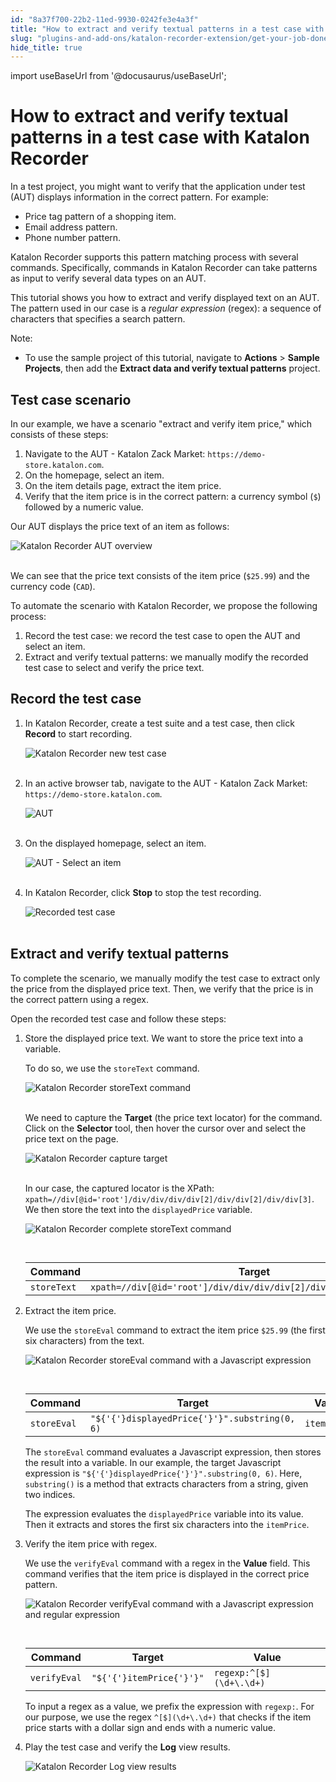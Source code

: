 ```yaml
---
id: "8a37f700-22b2-11ed-9930-0242fe3e4a3f"
title: "How to extract and verify textual patterns in a test case with Katalon Recorder"
slug: "plugins-and-add-ons/katalon-recorder-extension/get-your-job-done/automate-scenarios/how-to-extract-and-verify-textual-patterns-in-a-test-case-with-katalon-recorder"
hide_title: true
---
```

import useBaseUrl from '@docusaurus/useBaseUrl';


# <a id="id" class="anchor_top_offset"/><a id="ariaid-title1" class="anchor_top_offset"/>How to extract and verify textual patterns in a test case with <span xmlns="http://www.w3.org/1999/xhtml" className="ph">Katalon Recorder</span> 

<p xmlns="http://www.w3.org/1999/xhtml" className="p">In a test project, you might want to verify that the application   under test (AUT) displays information in the correct pattern. For   example:</p> 
<ul xmlns="http://www.w3.org/1999/xhtml" className="ul"><li className="li">Price tag pattern of a shopping item.</li><li className="li">Email address pattern.</li><li className="li">Phone number pattern.</li></ul> 
<p xmlns="http://www.w3.org/1999/xhtml" className="p">Katalon Recorder supports this pattern matching process with   several commands. Specifically, commands in Katalon Recorder can   take patterns as input to verify several data types on an AUT.</p> 
<p xmlns="http://www.w3.org/1999/xhtml" className="p">This tutorial shows you how to extract and verify displayed text   on an AUT. The pattern used in our case is a <em className="ph i">regular     expression</em> (regex): a sequence of characters that specifies a   search pattern.</p> 
<div xmlns="http://www.w3.org/1999/xhtml" className="note note note_note"><span className="note__title">Note:</span> 
  <ul className="ul"><li className="li">To use the sample project of this tutorial, navigate to
      <strong className="ph b">Actions</strong> &gt; <strong className="ph b">Sample Projects</strong>,
      then add the <strong className="ph b">Extract data and verify textual
        patterns</strong> project.</li></ul>
</div>

## <a id="id_1" class="anchor_top_offset"/>Test case scenario

<p xmlns="http://www.w3.org/1999/xhtml" className="p">In our example, we have a scenario "extract and verify item price," which consists of these steps:</p> 
<ol xmlns="http://www.w3.org/1999/xhtml" className="ol"><li className="li">Navigate to the AUT - Katalon Zack Market: <code className="ph codeph">https://demo-store.katalon.com</code>.</li><li className="li">On the homepage, select an item.</li><li className="li">On the item details page, extract the item price.</li><li className="li">Verify that the item price is in the correct pattern: a currency symbol (<code className="ph codeph">$</code>) followed by a numeric value.</li></ol> 
<p xmlns="http://www.w3.org/1999/xhtml" className="p">Our AUT displays the price text of an item as follows:</p> 
<p xmlns="http://www.w3.org/1999/xhtml" className="p"> <img className="image" src={useBaseUrl("https://github.com/katalon-studio/docs-images/raw/master/katalon-recorder/docs/extract-and-verify-textual-patterns/KR-AUT-selected-shopping-item.png")} alt="Katalon Recorder AUT overview" /><br /><br /> </p> 
<p xmlns="http://www.w3.org/1999/xhtml" className="p">We can see that the price text consists of the item price (<code className="ph codeph">$25.99</code>) and the currency code (<code className="ph codeph">CAD</code>).</p> 
<p xmlns="http://www.w3.org/1999/xhtml" className="p">To automate the scenario with Katalon Recorder, we propose the following process:</p> 
<ol xmlns="http://www.w3.org/1999/xhtml" className="ol"><li className="li">Record the test case: we record the test case to open the AUT and select an item.</li><li className="li">Extract and verify textual patterns: we manually modify the recorded test case to select and verify the price text.</li></ol> 

## <a id="id_2" class="anchor_top_offset"/>Record the test case

<ol xmlns="http://www.w3.org/1999/xhtml" className="ol"><li className="li">     <p className="p">In Katalon Recorder, create a test suite and a test case, then click <strong className="ph b">Record</strong> to start recording.</p>     <p className="p"> <img className="image" src={useBaseUrl("https://github.com/katalon-studio/docs-images/raw/master/katalon-recorder/docs/extract-and-verify-textual-patterns/KR-5.8.0-New-test-case.png")} alt="Katalon Recorder new test case" /><br /><br />     </p>   </li><li className="li">     <p className="p">In an active browser tab, navigate to the AUT - Katalon Zack Market: <code className="ph codeph">https://demo-store.katalon.com</code>.</p>     <p className="p"> <img className="image" src={useBaseUrl("https://github.com/katalon-studio/docs-images/raw/master/katalon-recorder/docs/extract-and-verify-textual-patterns/KR-AUT.png")} alt="AUT" /><br /><br />     </p>   </li><li className="li">     <p className="p">On the displayed homepage, select an item.</p>     <p className="p"> <img className="image" src={useBaseUrl("https://github.com/katalon-studio/docs-images/raw/master/katalon-recorder/docs/extract-and-verify-textual-patterns/KR-AUT-select-an-item.png")} alt="AUT - Select an item" /><br /><br />     </p>   </li><li className="li">     <p className="p">In Katalon Recorder, click <strong className="ph b">Stop</strong> to stop the test recording.</p>     <p className="p"> <img className="image" src={useBaseUrl("https://github.com/katalon-studio/docs-images/raw/master/katalon-recorder/docs/extract-and-verify-textual-patterns/KR-5.8.0-Click-Stop.png")} alt="Recorded test case" /><br /><br />     </p>   </li></ol> 

## <a id="id_3" class="anchor_top_offset"/>Extract and verify textual patterns

<p xmlns="http://www.w3.org/1999/xhtml" className="p">To complete the scenario, we manually modify the test case to extract only the price from the displayed price text. Then, we verify that the price is in the correct pattern using a regex.</p> 
<p xmlns="http://www.w3.org/1999/xhtml" className="p">Open the recorded test case and follow these steps:</p> 
<ol xmlns="http://www.w3.org/1999/xhtml" className="ol"><li className="li">     <p className="p">Store the displayed price text. We want to store the price text into a variable.</p>     <p className="p">To do so, we use the <code className="ph codeph">storeText</code> command.</p>     <p className="p"> <img className="image" src={useBaseUrl("https://github.com/katalon-studio/docs-images/raw/master/katalon-recorder/docs/extract-and-verify-textual-patterns/KR-5.8.0-storeText-command.png")} alt="Katalon Recorder storeText command" /><br /><br />     </p>     <p className="p">We need to capture the <strong className="ph b">Target</strong> (the price text locator) for the command. Click on the <strong className="ph b">Selector</strong> tool, then hover the cursor over and select the price text on the page.</p>     <p className="p"> <img className="image" src={useBaseUrl("https://github.com/katalon-studio/docs-images/raw/master/katalon-recorder/docs/extract-and-verify-textual-patterns/KR-5.8.0-Selector-tool.png")} alt="Katalon Recorder capture target" /><br /><br />     </p>     <p className="p">In our case, the captured locator is the XPath: <code className="ph codeph">xpath=//div[@id='root']/div/div/div/div[2]/div/div[2]/div/div[3]</code>. We then store the text into the <code className="ph codeph">displayedPrice</code> variable.</p>     <p className="p"> <img className="image" src={useBaseUrl("https://github.com/katalon-studio/docs-images/raw/master/katalon-recorder/docs/extract-and-verify-textual-patterns/KR-5.8.0-storeText-command-with-target-and-value.png")} alt="Katalon Recorder complete storeText command" /><br /><br />     </p>     <table className="table anchor_top_offset" id="id_3__c17f51d6-4349-4c14-8671-f6c30fc4061f"><caption /><thead className="thead"><tr className><th className="entry anchor_top_offset" id="id_3__c17f51d6-4349-4c14-8671-f6c30fc4061f__entry__1">Command</th><th className="entry anchor_top_offset" id="id_3__c17f51d6-4349-4c14-8671-f6c30fc4061f__entry__2">Target</th><th className="entry anchor_top_offset" id="id_3__c17f51d6-4349-4c14-8671-f6c30fc4061f__entry__3">Value</th></tr></thead><tbody className="tbody"><tr className><td className="entry" headers="id_3__c17f51d6-4349-4c14-8671-f6c30fc4061f__entry__1 id_3__c17f51d6-4349-4c14-8671-f6c30fc4061f__entry__2 id_3__c17f51d6-4349-4c14-8671-f6c30fc4061f__entry__3 "> <code className="ph codeph">storeText</code>           </td><td className="entry" headers="id_3__c17f51d6-4349-4c14-8671-f6c30fc4061f__entry__1 id_3__c17f51d6-4349-4c14-8671-f6c30fc4061f__entry__2 id_3__c17f51d6-4349-4c14-8671-f6c30fc4061f__entry__3 "> <code className="ph codeph">xpath=//div[@id='root']/div/div/div/div[2]/div/div[2]/div/div[3]</code>           </td><td className="entry" headers="id_3__c17f51d6-4349-4c14-8671-f6c30fc4061f__entry__1 id_3__c17f51d6-4349-4c14-8671-f6c30fc4061f__entry__2 id_3__c17f51d6-4349-4c14-8671-f6c30fc4061f__entry__3 "> <code className="ph codeph">displayedPrice</code>           </td></tr></tbody></table>   </li><li className="li">     <p className="p">Extract the item price.</p>     <p className="p">We use the <code className="ph codeph">storeEval</code> command to extract the item price <code className="ph codeph">$25.99</code> (the first six characters) from the text.</p>     <p className="p"> <img className="image" src={useBaseUrl("https://github.com/katalon-studio/docs-images/raw/master/katalon-recorder/docs/extract-and-verify-textual-patterns/KR-5.8.0-storeEval-command.png")} alt="Katalon Recorder storeEval command with a Javascript expression" /><br /><br />     </p>     <table className="table anchor_top_offset" id="id_3__9f3e75af-4290-4145-bdc6-992e86386002"><caption /><thead className="thead"><tr className><th className="entry anchor_top_offset" id="id_3__9f3e75af-4290-4145-bdc6-992e86386002__entry__1">Command</th><th className="entry anchor_top_offset" id="id_3__9f3e75af-4290-4145-bdc6-992e86386002__entry__2">Target</th><th className="entry anchor_top_offset" id="id_3__9f3e75af-4290-4145-bdc6-992e86386002__entry__3">Value</th></tr></thead><tbody className="tbody"><tr className><td className="entry" headers="id_3__9f3e75af-4290-4145-bdc6-992e86386002__entry__1 id_3__9f3e75af-4290-4145-bdc6-992e86386002__entry__2 id_3__9f3e75af-4290-4145-bdc6-992e86386002__entry__3 "> <code className="ph codeph">storeEval</code>           </td><td className="entry" headers="id_3__9f3e75af-4290-4145-bdc6-992e86386002__entry__1 id_3__9f3e75af-4290-4145-bdc6-992e86386002__entry__2 id_3__9f3e75af-4290-4145-bdc6-992e86386002__entry__3 "> <code className="ph codeph">"${'{'}displayedPrice{'}'}".substring(0, 6)</code>           </td><td className="entry" headers="id_3__9f3e75af-4290-4145-bdc6-992e86386002__entry__1 id_3__9f3e75af-4290-4145-bdc6-992e86386002__entry__2 id_3__9f3e75af-4290-4145-bdc6-992e86386002__entry__3 "> <code className="ph codeph">itemPrice</code>           </td></tr></tbody></table>     <p className="p">The <code className="ph codeph">storeEval</code> command evaluates a Javascript expression, then stores the result into a variable. In our example, the target Javascript expression is <code className="ph codeph">"${'{'}displayedPrice{'}'}".substring(0, 6)</code>. Here, <code className="ph codeph">substring()</code> is a method that extracts characters from a string, given two indices.</p>     <p className="p">The expression evaluates the <code className="ph codeph">displayedPrice</code> variable into its value. Then it extracts and stores the first six characters into the <code className="ph codeph">itemPrice</code>.</p>   </li><li className="li">     <p className="p">Verify the item price with regex.</p>     <p className="p">We use the <code className="ph codeph">verifyEval</code> command with a regex in the <strong className="ph b">Value</strong> field. This command verifies that the item price is displayed in the correct price pattern.</p>     <p className="p"> <img className="image" src={useBaseUrl("https://github.com/katalon-studio/docs-images/raw/master/katalon-recorder/docs/extract-and-verify-textual-patterns/KR-5.8.0-verifyEval-command.png")} alt="Katalon Recorder verifyEval command with a Javascript expression and regular expression" /><br /><br />     </p>     <table className="table anchor_top_offset" id="id_3__c0ce17db-b98c-40d0-a2f0-b1935498017b"><caption /><thead className="thead"><tr className><th className="entry anchor_top_offset" id="id_3__c0ce17db-b98c-40d0-a2f0-b1935498017b__entry__1">Command</th><th className="entry anchor_top_offset" id="id_3__c0ce17db-b98c-40d0-a2f0-b1935498017b__entry__2">Target</th><th className="entry anchor_top_offset" id="id_3__c0ce17db-b98c-40d0-a2f0-b1935498017b__entry__3">Value</th></tr></thead><tbody className="tbody"><tr className><td className="entry" headers="id_3__c0ce17db-b98c-40d0-a2f0-b1935498017b__entry__1 id_3__c0ce17db-b98c-40d0-a2f0-b1935498017b__entry__2 id_3__c0ce17db-b98c-40d0-a2f0-b1935498017b__entry__3 "> <code className="ph codeph">verifyEval</code>           </td><td className="entry" headers="id_3__c0ce17db-b98c-40d0-a2f0-b1935498017b__entry__1 id_3__c0ce17db-b98c-40d0-a2f0-b1935498017b__entry__2 id_3__c0ce17db-b98c-40d0-a2f0-b1935498017b__entry__3 "> <code className="ph codeph">"${'{'}itemPrice{'}'}"</code>           </td><td className="entry" headers="id_3__c0ce17db-b98c-40d0-a2f0-b1935498017b__entry__1 id_3__c0ce17db-b98c-40d0-a2f0-b1935498017b__entry__2 id_3__c0ce17db-b98c-40d0-a2f0-b1935498017b__entry__3 "> <code className="ph codeph">regexp:^[$](\d+\.\d+)</code>           </td></tr></tbody></table>     <p className="p">To input a regex as a value, we prefix the expression with <code className="ph codeph">regexp:</code>. For our purpose, we use the regex <code className="ph codeph">^[$](\d+\.\d+)</code> that checks if the item price starts with a dollar sign and ends with a numeric value.</p>   </li><li className="li">     <p className="p">Play the test case and verify the <strong className="ph b">Log</strong> view results.</p>     <p className="p"> <img className="image" src={useBaseUrl("https://github.com/katalon-studio/docs-images/raw/master/katalon-recorder/docs/extract-and-verify-textual-patterns/KR-5.8.0-Log-view-results.png")} alt="Katalon Recorder Log view results" /><br /><br />     </p>   </li></ol> 
